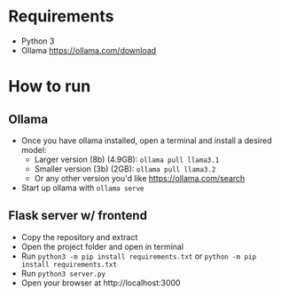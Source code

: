 # Requirements
- Python 3
- Ollama https://ollama.com/download

# How to run

## Ollama
- Once you have ollama installed, open a terminal and install a desired model:
  - Larger version (8b) (4.9GB): `ollama pull llama3.1`
  - Smaller version (3b) (2GB): `ollama pull llama3.2`
  - Or any other version you'd like https://ollama.com/search
- Start up ollama with `ollama serve`

## Flask server w/ frontend
- Copy the repository and extract
- Open the project folder and open in terminal
- Run `python3 -m pip install requirements.txt` or `python -m pip install requirements.txt`
- Run `python3 server.py`
- Open your browser at http://localhost:3000
